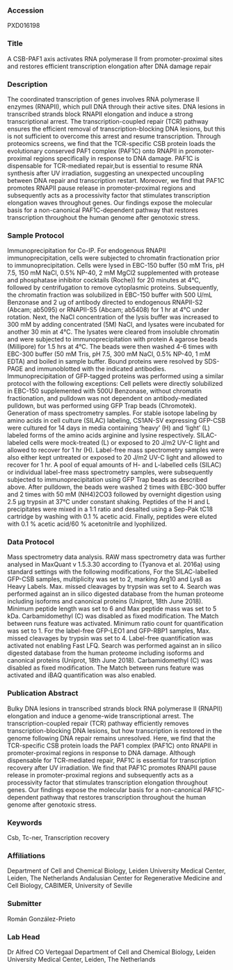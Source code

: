### Accession
PXD016198

### Title
A CSB-PAF1 axis activates RNA polymerase II from promoter-proximal sites and restores efficient transcription elongation after DNA damage repair

### Description
The coordinated transcription of genes involves RNA polymerase II enzymes (RNAPII), which pull DNA through their active sites. DNA lesions in transcribed strands block RNAPII elongation and induce a strong transcriptional arrest. The transcription-coupled repair (TCR) pathway ensures the efficient removal of transcription-blocking DNA lesions, but this is not sufficient to overcome this arrest and resume transcription. Through proteomics screens, we find that the TCR-specific CSB protein loads the evolutionary conserved PAF1 complex (PAF1C) onto RNAPII in promoter-proximal regions specifically in response to DNA damage. PAF1C is dispensable for TCR-mediated repair,but is essential to resume RNA synthesis after UV irradiation, suggesting an unexpected uncoupling between DNA repair and transcription restart. Moreover, we find that PAF1C promotes RNAPII pause release in promoter-proximal regions and subsequently acts as a processivity factor that stimulates transcription elongation waves throughout genes. Our findings expose the molecular basis for a non-canonical PAF1C-dependent pathway that restores transcription throughout the human genome after genotoxic stress.

### Sample Protocol
Immunoprecipitation for Co-IP. For endogenous RNAPII immunoprecipitation, cells were subjected to chromatin fractionation prior to immunoprecipitation. Cells were lysed in EBC-150 buffer (50 mM Tris, pH 7.5, 150 mM NaCl, 0.5% NP-40, 2 mM MgCl2 supplemented with protease and phosphatase inhibitor cocktails (Roche)) for 20 minutes at 4°C, followed by centrifugation to remove cytoplasmic proteins. Subsequently, the chromatin fraction was solubilized in EBC-150 buffer with 500 U/mL Benzonase and 2 ug of antibody directed to endogenous RNAPII-S2 (Abcam; ab5095) or RNAPII-S5 (Abcam; ab5408) for 1 hr at 4°C under rotation. Next, the NaCl concentration of the lysis buffer was increased to 300 mM by adding concentrated (5M) NaCl, and lysates were incubated for another 30 min at 4°C. The lysates were cleared from insoluble chromatin and were subjected to immunoprecipitation with protein A agarose beads (Millipore) for 1.5 hrs at 4°C. The beads were then washed 4-6 times with EBC-300 buffer (50 mM Tris, pH 7.5, 300 mM NaCl, 0.5% NP-40, 1 mM EDTA) and boiled in sample buffer. Bound proteins were resolved by SDS-PAGE and immunoblotted with the indicated antibodies.  Immunoprecipitation of GFP-tagged proteins was performed using a similar protocol with the following exceptions: Cell pellets were directly solubilized in EBC-150 supplemented with 500U Benzonase, without chromatin fractionation, and pulldown was not dependent on antibody-mediated pulldown, but was performed using GFP Trap beads (Chromotek).   Generation of mass spectrometry samples. For stable isotope labeling by amino acids in cell culture (SILAC) labeling, CS1AN-SV expressing GFP-CSB were cultured for 14 days in media containing ‘heavy’ (H) and ‘light’ (L) labeled forms of the amino acids arginine and lysine respectively. SILAC-labeled cells were mock-treated (L) or exposed to 20 J/m2 UV-C light and allowed to recover for 1 hr (H). Label-free mass spectrometry samples were also either kept untreated or exposed to 20 J/m2 UV-C light and allowed to recover for 1 hr. A pool of equal amounts of H- and L-labelled cells (SILAC) or individual label-free mass spectrometry samples, were subsequently subjected to immunoprecipitation using GFP Trap beads as described above. After pulldown, the beads were washed 2 times with EBC-300 buffer and 2 times with 50 mM (NH4)2CO3 followed by overnight digestion using 2.5 µg trypsin at 37°C under constant shaking. Peptides of the H and L precipitates were mixed in a 1:1 ratio and desalted using a Sep-Pak tC18 cartridge by washing with 0.1 % acetic acid. Finally, peptides were eluted with 0.1 % acetic acid/60 % acetonitrile and lyophilized.

### Data Protocol
Mass spectrometry data analysis. RAW mass spectrometry data was further analysed in MaxQuant v 1.5.3.30 according to (Tyanova et al. 2016a) using standard settings with the following modifications, For the SILAC-labelled GFP-CSB samples, multiplicity was set to 2, marking Arg10 and Lys8 as Heavy Labels. Max. missed cleavages by trypsin was set to 4. Search was performed against an in silico digested database from the human proteome including isoforms and canonical proteins (Uniprot, 18th June 2018). Minimum peptide length was set to 6 and Max peptide mass was set to 5 kDa. Carbamidomethyl (C) was disabled as fixed modification. The Match between runs feature was activated. Minimum ratio count for quantification was set to 1. For the label-free GFP-LEO1 and GFP-RBP1 samples, Max. missed cleavages by trypsin was set to 4. Label-free quantification was activated not enabling Fast LFQ. Search was performed against an in silico digested database from the human proteome including isoforms and canonical proteins (Uniprot, 18th June 2018). Carbamidomethyl (C) was disabled as fixed modification. The Match between runs feature was activated and iBAQ quantification was also enabled.

### Publication Abstract
Bulky DNA lesions in transcribed strands block RNA polymerase II (RNAPII) elongation and induce a genome-wide transcriptional arrest. The transcription-coupled repair (TCR) pathway efficiently removes transcription-blocking DNA lesions, but how transcription is restored in the genome following DNA repair remains unresolved. Here, we find that the TCR-specific CSB protein loads the PAF1 complex (PAF1C) onto RNAPII in promoter-proximal regions in response to DNA damage. Although dispensable for TCR-mediated repair, PAF1C is essential for transcription recovery after UV irradiation. We find that PAF1C promotes RNAPII pause release in promoter-proximal regions and subsequently acts as a processivity factor that stimulates transcription elongation throughout genes. Our findings expose the molecular basis for a non-canonical PAF1C-dependent pathway that restores transcription throughout the human genome after genotoxic stress.

### Keywords
Csb, Tc-ner, Transcription recovery

### Affiliations
Department of Cell and Chemical Biology, Leiden University Medical Center, Leiden, The Netherlands
Andalusian Center for Regenerative Medicine and Cell Biology, CABIMER, University of Seville

### Submitter
Román González-Prieto

### Lab Head
Dr Alfred CO Vertegaal
Department of Cell and Chemical Biology, Leiden University Medical Center, Leiden, The Netherlands


